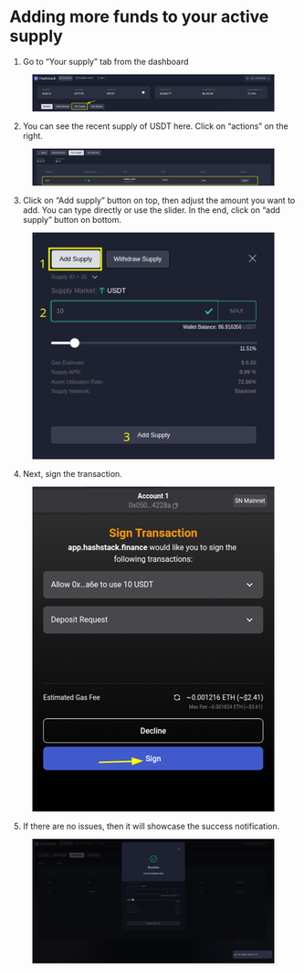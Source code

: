 # Adding more funds to your active supply

1. Go to “Your supply” tab from the dashboard

<figure><img src="../.gitbook/assets/image (21).png" alt=""><figcaption></figcaption></figure>

2. You can see the recent supply of USDT here. Click on “actions” on the right.

<figure><img src="../.gitbook/assets/image (63).png" alt=""><figcaption></figcaption></figure>

3. Click on “Add supply” button on top, then adjust the amount you want to add. You can type directly or use the slider. In the end, click on “add supply” button on bottom.

<figure><img src="../.gitbook/assets/image (26).png" alt=""><figcaption></figcaption></figure>



4. Next, sign the transaction.

<figure><img src="../.gitbook/assets/image (35).png" alt=""><figcaption></figcaption></figure>



5. If there are no issues, then it will showcase the success notification.

<figure><img src="../.gitbook/assets/image (65).png" alt=""><figcaption></figcaption></figure>











